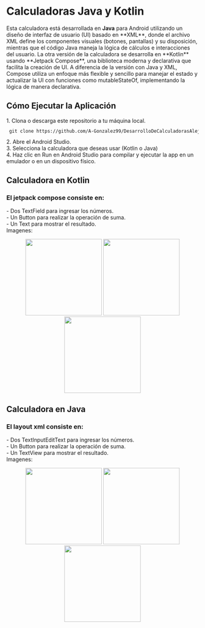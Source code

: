
<h1>Calculadoras Java y Kotlin</h1>
Esta calculadora está desarrollada en <strong>Java</strong>
para Android utilizando un diseño de interfaz de usuario (UI) 
basado en **XML**, donde el archivo XML define los componentes 
visuales (botones, pantallas) y su disposición, mientras que el 
código Java maneja la lógica de cálculos e interacciones del usuario. 
La otra versión de la calculadora se desarrolla en **Kotlin** usando **Jetpack Compose**, 
una biblioteca moderna y declarativa que facilita la creación de UI. 
A diferencia de la versión con Java y XML, 
Compose utiliza un enfoque más flexible y sencillo para manejar el estado
y actualizar la UI con funciones como mutableStateOf,
implementando la lógica de manera declarativa.

<h2>Cómo Ejecutar la Aplicación</h2>
1. Clona o descarga este repositorio a tu máquina local. <br>
<code><pre> git clone https://github.com/A-Gonzalez99/DesarrolloDeCalculadorasAlejandroJavierCastellanoGonzalez.git  </pre></code>
2. Abre el Android Studio.<br>
3. Selecciona la calculadora que deseas usar (Kotlin o Java)<br>
4. Haz clic en Run en Android Studio para compilar y ejecutar la app en un emulador o en un dispositivo físico.<br>

<h2>Calculadora en Kotlin</h2>
<h3>El jetpack compose consiste en:</h3>
- Dos TextField para ingresar los números.<br>
- Un Button para realizar la operación de suma.<br>
- Un Text para mostrar el resultado.<br>
Imagenes:<br>
<p align="center">
  <img src="https://i.ibb.co/fHXmS9j/Screenshot-20250116-182509.png" width="200" />
  <img src="https://i.ibb.co/Bf8h23G/Screenshot-20250116-182545.png" width="200" />
  <img src="https://i.ibb.co/JyjGkwT/Screenshot-20250116-182604.png" width="200" />
</p>


<h2>Calculadora en Java</h2>
<h3>El layout xml consiste en:</h3>
- Dos TextInputEditText para ingresar los números.<br>
- Un Button para realizar la operación de suma.<br>
- Un TextView para mostrar el resultado.<br>
Imagenes:<br>
<p align="center">
  <img src="https://i.ibb.co/Dpz9jjn/Screenshot-20250116-202400.png" width="200" />
  <img src="https://i.ibb.co/HYL2zvk/Screenshot-20250116-202455.png" width="200" />
  <img src="https://i.ibb.co/P92khcP/Screenshot-20250116-202512.png" width="200" />
</p>
